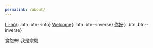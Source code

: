```yaml
---
permalink: /about/
---
```


[Lí-hó](/about/){: .btn .btn--info}
[Welcome](/about/english){: .btn .btn--inverse}
[你好](/about/mandarin){: .btn .btn--inverse}

食飽未! 我是宗毅